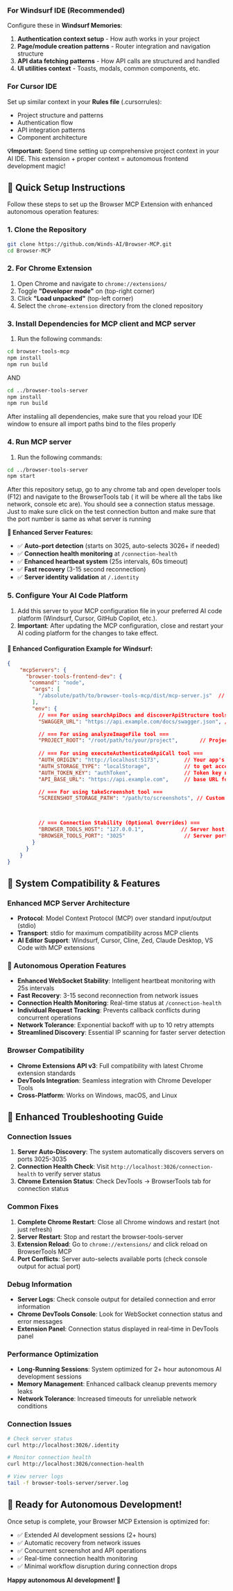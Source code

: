 ### For Windsurf IDE (Recommended)
Configure these in **Windsurf Memories**:
1. **Authentication context setup** - How auth works in your project
2. **Page/module creation patterns** - Router integration and navigation structure  
3. **API data fetching patterns** - How API calls are structured and handled
4. **UI utilities context** - Toasts, modals, common components, etc.

### For Cursor IDE
Set up similar context in your **Rules file** (.cursorrules):
- Project structure and patterns
- Authentication flow
- API integration patterns  
- Component architecture

**💡Important:** Spend time setting up comprehensive project context in your AI IDE. This extension + proper context = autonomous frontend development magic!

## 🚀 Quick Setup Instructions

Follow these steps to set up the Browser MCP Extension with enhanced autonomous operation features:

### 1. Clone the Repository

```bash
git clone https://github.com/Winds-AI/Browser-MCP.git
cd Browser-MCP
```

### 2. For Chrome Extension

1. Open Chrome and navigate to `chrome://extensions/`
2. Toggle **"Developer mode"** on (top-right corner)
3. Click **"Load unpacked"** (top-left corner)  
4. Select the `chrome-extension` directory from the cloned repository

### 3. Install Dependencies for MCP client and MCP server

1. Run the following commands:
```bash
cd browser-tools-mcp
npm install
npm run build
```

AND

```bash
cd ../browser-tools-server
npm install
npm run build
```

After instaliing all dependencies, make sure that you reload your IDE window to ensure all import paths bind to the files properly

### 4. Run MCP server

1. Run the following commands:
```bash
cd ../browser-tools-server
npm start
```

After this repository setup, go to any chrome tab and open developer tools (F12) and navigate to the BrowserTools tab ( it will be where all the tabs like network, console etc are). You should see a connection status message. Just to make sure click on the test connection button and make sure that the port number is same as what server is running

**🎯 Enhanced Server Features:**
- ✅ **Auto-port detection** (starts on 3025, auto-selects 3026+ if needed)
- ✅ **Connection health monitoring** at `/connection-health`
- ✅ **Enhanced heartbeat system** (25s intervals, 60s timeout)
- ✅ **Fast recovery** (3-15 second reconnection)
- ✅ **Server identity validation** at `/.identity`

### 5. Configure Your AI Code Platform

1. Add this server to your MCP configuration file in your preferred AI code platform (Windsurf, Cursor, GitHub Copilot, etc.).
2. **Important**: After updating the MCP configuration, close and restart your AI coding platform for the changes to take effect.

#### 🎯 Enhanced Configuration Example for Windsurf:

```json
{
    "mcpServers": {
      "browser-tools-frontend-dev": {
       "command": "node", 
        "args": [
          "/absolute/path/to/browser-tools-mcp/dist/mcp-server.js"  // copy the path from where mcp-server.js is located in the repo
        ],
        "env": {
          // === For using searchApiDocs and discoverApiStructure tools ===
          "SWAGGER_URL": "https://api.example.com/docs/swagger.json", // OpenAPI/Swagger JSON URL

          // === For using analyzeImageFile tool ===
          "PROJECT_ROOT": "/root/path/to/your/project",       // Project root for file operations
          
          // === For using executeAuthenticatedApiCall tool ===
          "AUTH_ORIGIN": "http://localhost:5173",        // Your app's localhost URL
          "AUTH_STORAGE_TYPE": "localStorage",           // to get access token from cookie/localStorage/sessionStorage 
          "AUTH_TOKEN_KEY": "authToken",                 // Token key name in storage
          "API_BASE_URL": "https://api.example.com",     // base URL for calling API

          // === For using takeScreenshot tool ===
          "SCREENSHOT_STORAGE_PATH": "/path/to/screenshots", // Custom screenshot directory where screenshots will be saved in an organized directories



          // === Connection Stability (Optional Overrides) ===
          "BROWSER_TOOLS_HOST": "127.0.0.1",            // Server host override
          "BROWSER_TOOLS_PORT": "3025"                   // Server port override
        }
      }
    }
}
```

## 🔧 System Compatibility & Features

### Enhanced MCP Server Architecture
- **Protocol**: Model Context Protocol (MCP) over standard input/output (stdio)
- **Transport**: stdio for maximum compatibility across MCP clients
- **AI Editor Support**: Windsurf, Cursor, Cline, Zed, Claude Desktop, VS Code with MCP extensions

### 🚀 Autonomous Operation Features
- **Enhanced WebSocket Stability**: Intelligent heartbeat monitoring with 25s intervals
- **Fast Recovery**: 3-15 second reconnection from network issues
- **Connection Health Monitoring**: Real-time status at `/connection-health`
- **Individual Request Tracking**: Prevents callback conflicts during concurrent operations
- **Network Tolerance**: Exponential backoff with up to 10 retry attempts
- **Streamlined Discovery**: Essential IP scanning for faster server detection

### Browser Compatibility
- **Chrome Extensions API v3**: Full compatibility with latest Chrome extension standards
- **DevTools Integration**: Seamless integration with Chrome Developer Tools
- **Cross-Platform**: Works on Windows, macOS, and Linux

## 🚨 Enhanced Troubleshooting Guide

### Connection Issues
1. **Server Auto-Discovery**: The system automatically discovers servers on ports 3025-3035
2. **Connection Health Check**: Visit `http://localhost:3026/connection-health` to verify server status
3. **Chrome Extension Status**: Check DevTools → BrowserTools tab for connection status

### Common Fixes
1. **Complete Chrome Restart**: Close all Chrome windows and restart (not just refresh)
2. **Server Restart**: Stop and restart the browser-tools-server
3. **Extension Reload**: Go to `chrome://extensions/` and click reload on BrowserTools MCP
4. **Port Conflicts**: Server auto-selects available ports (check console output for actual port)

### Debug Information
- **Server Logs**: Check console output for detailed connection and error information  
- **Chrome DevTools Console**: Look for WebSocket connection status and error messages
- **Extension Panel**: Connection status displayed in real-time in DevTools panel

### Performance Optimization
- **Long-Running Sessions**: System optimized for 2+ hour autonomous AI development sessions
- **Memory Management**: Enhanced callback cleanup prevents memory leaks
- **Network Tolerance**: Increased timeouts for unreliable network conditions

### Connection Issues
```bash
# Check server status
curl http://localhost:3026/.identity

# Monitor connection health
curl http://localhost:3026/connection-health

# View server logs
tail -f browser-tools-server/server.log
```


## 🎯 Ready for Autonomous Development!

Once setup is complete, your Browser MCP Extension is optimized for:
- ✅ Extended AI development sessions (2+ hours)
- ✅ Automatic recovery from network issues  
- ✅ Concurrent screenshot and API operations
- ✅ Real-time connection health monitoring
- ✅ Minimal workflow disruption during connection drops

**Happy autonomous AI development! 🚀**
